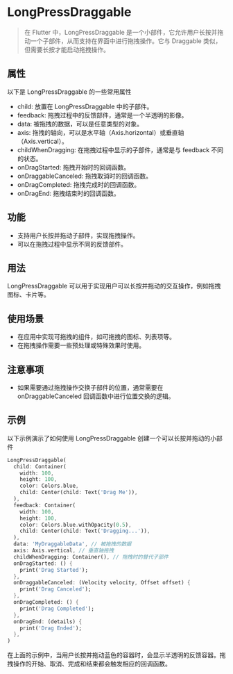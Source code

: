 # LongPressDraggable

> 在 Flutter 中，LongPressDraggable 是一个小部件，它允许用户长按并拖动一个子部件，从而支持在界面中进行拖拽操作。它与 Draggable 类似，但需要长按才能启动拖拽操作。

## 属性

以下是 LongPressDraggable 的一些常用属性

- child: 放置在 LongPressDraggable 中的子部件。
- feedback: 拖拽过程中的反馈部件，通常是一个半透明的影像。
- data: 被拖拽的数据，可以是任意类型的对象。
- axis: 拖拽的轴向，可以是水平轴（Axis.horizontal）或垂直轴（Axis.vertical）。
- childWhenDragging: 在拖拽过程中显示的子部件，通常是与 feedback 不同的状态。
- onDragStarted: 拖拽开始时的回调函数。
- onDraggableCanceled: 拖拽取消时的回调函数。
- onDragCompleted: 拖拽完成时的回调函数。
- onDragEnd: 拖拽结束时的回调函数。

## 功能

- 支持用户长按并拖动子部件，实现拖拽操作。
- 可以在拖拽过程中显示不同的反馈部件。

## 用法

LongPressDraggable 可以用于实现用户可以长按并拖动的交互操作，例如拖拽图标、卡片等。

## 使用场景

- 在应用中实现可拖拽的组件，如可拖拽的图标、列表项等。
- 在拖拽操作需要一些预处理或特殊效果时使用。

## 注意事项

- 如果需要通过拖拽操作交换子部件的位置，通常需要在 onDraggableCanceled 回调函数中进行位置交换的逻辑。

## 示例

以下示例演示了如何使用 LongPressDraggable 创建一个可以长按并拖动的小部件

```dart
LongPressDraggable(
  child: Container(
    width: 100,
    height: 100,
    color: Colors.blue,
    child: Center(child: Text('Drag Me')),
  ),
  feedback: Container(
    width: 100,
    height: 100,
    color: Colors.blue.withOpacity(0.5),
    child: Center(child: Text('Dragging...')),
  ),
  data: 'MyDraggableData', // 被拖拽的数据
  axis: Axis.vertical, // 垂直轴拖拽
  childWhenDragging: Container(), // 拖拽时的替代子部件
  onDragStarted: () {
    print('Drag Started');
  },
  onDraggableCanceled: (Velocity velocity, Offset offset) {
    print('Drag Canceled');
  },
  onDragCompleted: () {
    print('Drag Completed');
  },
  onDragEnd: (details) {
    print('Drag Ended');
  },
)
```

在上面的示例中，当用户长按并拖动蓝色的容器时，会显示半透明的反馈容器。拖拽操作的开始、取消、完成和结束都会触发相应的回调函数。
